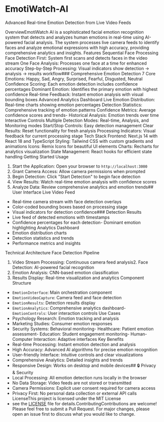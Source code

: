 # EmotiWatch-AI
Advanced Real-time Emotion Detection from Live Video Feeds

OverviewEmotiWatch AI is a sophisticated facial emotion recognition system that detects and analyzes human emotions in real-time using AI-powered facial analysis. The system processes live camera feeds to identify faces and analyze emotional expressions with high accuracy, providing comprehensive analytics and insights.
 Features
 Sequential Face Processing
Face Detection First: System first scans and detects faces in the video stream
One Face Analysis: Processes one face at a time for enhanced accuracy
Step-by-Step Processing: Visual indicators show detection → analysis → results workflow###  Comprehensive Emotion Detection
7 Core Emotions: Happy, Sad, Angry, Surprised, Fearful, Disgusted, Neutral
Confidence Scoring: Each emotion detection includes confidence percentages
Dominant Emotion: Identifies the primary emotion with highest confidence
Real-time Feedback: Instant emotion analysis with visual bounding boxes
Advanced Analytics Dashboard
Live Emotion Distribution: Real-time charts showing emotion percentages
Detection Statistics: Comprehensive tracking of emotion patterns
Confidence Metrics: Average confidence scores and trends- Historical Analysis: Emotion trends over time
Interactive Controls
Multiple Detection Modes: Real-time, Analysis, and Monitoring modes
Start/Stop Controls: Easy detection management
Clear Results: Reset functionality for fresh analysis
Processing Indicators: Visual feedback for current processing stage
Tech Stack
Frontend: Next.js 14 with React 18 and TypeScript
Styling: Tailwind CSS with custom gradients and animations
Icons: Remix Icons for beautiful UI elements
Charts: Recharts for analytics visualization
State Management: React hooks for efficient state handling
Getting Started
Usage
1. Start the Application: Open your browser to `http://localhost:3000`
2. Grant Camera Access: Allow camera permissions when prompted
3. Begin Detection: Click "Start Detection" to begin face detection
4. View Results: Watch real-time emotion analysis with confidence scores
5. Analyze Data: Review comprehensive analytics and emotion trends##  User Interface
Live Video Feed
- Real-time camera stream with face detection overlays
- Color-coded bounding boxes based on processing stage
- Visual indicators for detection confidence### Detection Results
- Live feed of detected emotions with timestamps
- Confidence percentages for each detection- Dominant emotion highlighting
Analytics Dashboard
- Emotion distribution charts
- Detection statistics and trends
- Performance metrics and insights

Technical Architecture
Face Detection Pipeline
1. Video Stream Processing: Continuous camera feed analysis2. Face Detection: AI-powered facial recognition
3. Emotion Analysis: CNN-based emotion classification
4. Results Display: Real-time visualization and analytics
Component Structure
- `EmotionInterface`: Main orchestration component
- `EmotionVideoCapture`: Camera feed and face detection
- `EmotionResults`: Detection results display
- `EmotionAnalytics`: Comprehensive analytics dashboard- `EmotionControls`: User interaction controls
Use Cases
- Psychology Research: Emotion tracking and analysis
- Marketing Studies: Consumer emotion responses
- Security Systems: Behavioral monitoring- Healthcare: Patient emotion assessment- Education: Student engagement monitoring- Human-Computer Interaction: Adaptive interfaces
 Key Benefits
- Real-time Processing: Instant emotion detection and analysis
- High Accuracy: Advanced AI algorithms for precise emotion recognition
- User-friendly Interface: Intuitive controls and clear visualizations
- Comprehensive Analytics: Detailed insights and trends
- Responsive Design: Works on desktop and mobile devices## 🔒 Privacy & Security
- Local Processing: All emotion detection runs locally in the browser
- No Data Storage: Video feeds are not stored or transmitted
- Camera Permissions: Explicit user consent required for camera access
- Privacy First: No personal data collection or external API calls
LicenseThis project is licensed under the MIT License
- see the [LICENSE](LICENSE) file for details.ContributingContributions are welcome! Please feel free to submit a Pull Request. For major changes, please open an issue first to discuss what you would like to change.
